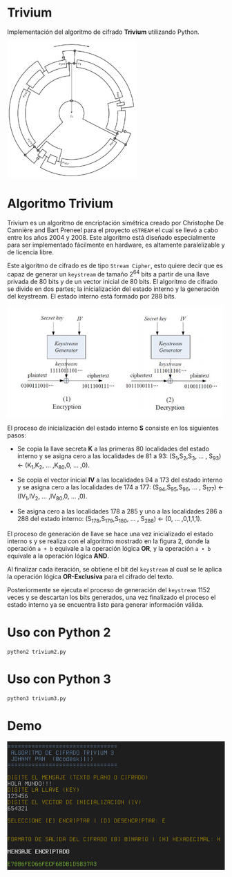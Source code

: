 # Trivium

Implementación del algoritmo de cifrado **Trivium** utilizando Python.

<img src="trivium.png" alt="Diagrama de Trivium" width="300"/>

# Algoritmo Trivium

Trivium es un algoritmo de encriptación simétrica creado por Christophe De Cannière and Bart Preneel para el proyecto `eSTREAM` el cual se llevó a cabo entre los años 2004 y 2008. Este algoritmo está diseñado especialmente para ser implementado fácilmente en hardware, es altamente paralelizable y de licencia libre.

Este algoritmo de cifrado es de tipo `Stream Cipher`, esto quiere decir que es capaz de generar un `keystream` de tamaño 2<sup>64</sup> bits a partir de una llave privada de 80 bits y de un vector inicial de 80 bits. El algoritmo de cifrado se divide en dos partes; la inicialización del estado interno y la generación del keystream. El estado interno está formado por 288 bits.

<img src="stream_cipher.png" alt="Stream Cipher" width="500"/>

El proceso de inicialización del estado interno **S** consiste en los siguientes pasos:

- Se copia la llave secreta **K** a las primeras 80 localidades del estado interno y se asigna cero a las localidades de 81 a 93: 
(S<sub>1</sub>,S<sub>2</sub>,S<sub>3</sub>, ... , S<sub>93</sub>) &#8592; (K<sub>1</sub>,K<sub>2</sub>, ... ,K<sub>80</sub>,0, ... ,0).

- Se copia el vector inicial **IV** a las localidades 94 a 173 del estado interno y se asigna cero a las localidades de 174 a 177: 
(S<sub>94</sub>,S<sub>95</sub>,S<sub>96</sub>, ... , S<sub>177</sub>) &#8592; (IV<sub>1</sub>,IV<sub>2</sub>, ... ,IV<sub>80</sub>,0, ... ,0).

- Se asigna cero a las localidades 178 a 285 y uno a las localidades 286 a 288 del estado interno:
(S<sub>178</sub>,S<sub>179</sub>,S<sub>180</sub>, ... , S<sub>288</sub>) &#8592; (0, ... ,0,1,1,1).

El proceso de generación de llave se hace una vez inicializado el estado interno s y se realiza con el algoritmo mostrado en la figura 2, donde la operación `a + b` equivale
a la operación lógica **OR**, y la operación `a ∙ b` equivale a la operación lógica **AND**.

Al finalizar cada iteración, se obtiene el bit del `keystream` al cual se le aplica la operación lógica **OR-Exclusiva** para el cifrado del texto.

Posteriormente se ejecuta el proceso de generación del `keystream` 1152 veces y se descartan los bits generados, una vez finalizado el proceso el estado interno ya se
encuentra listo para generar información válida.

# Uso con Python 2

```shell
python2 trivium2.py
```

# Uso con Python 3

```shell
python3 trivium3.py
```
# Demo

<img src="trivium_demo.png" alt="Demo Trivium"/>

